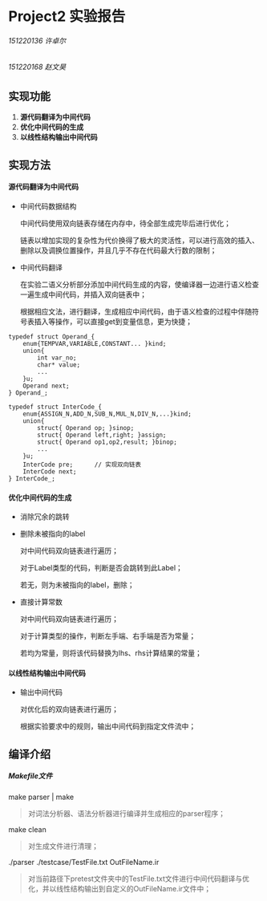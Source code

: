 # Project2 实验报告
###### 151220136 许卓尔
###### 151220168 赵文昊

## 实现功能

1. **源代码翻译为中间代码**
2. **优化中间代码的生成**
3. **以线性结构输出中间代码**


## 实现方法

#### 源代码翻译为中间代码

- 中间代码数据结构

    中间代码使用双向链表存储在内存中，待全部生成完毕后进行优化；

    链表以增加实现的复杂性为代价换得了极大的灵活性，可以进行高效的插入、删除以及调换位置操作，并且几乎不存在代码最大行数的限制；


- 中间代码翻译

    在实验二语义分析部分添加中间代码生成的内容，使编译器一边进行语义检查一遍生成中间代码，并插入双向链表中；

    根据相应文法，进行翻译，生成相应中间代码，由于语义检查的过程中伴随符号表插入等操作，可以直接get到变量信息，更为快捷；


```
typedef struct Operand_{
    enum{TEMPVAR,VARIABLE,CONSTANT... }kind;
    union{
        int var_no;
        char* value;
        ...
    }u;
    Operand next;
} Operand_;

typedef struct InterCode_{
    enum{ASSIGN_N,ADD_N,SUB_N,MUL_N,DIV_N,...}kind;
    union{
        struct{ Operand op; }sinop;
        struct{ Operand left,right; }assign;
        struct{ Operand op1,op2,result; }binop;
        ...
    }u;
    InterCode pre;      // 实现双向链表
    InterCode next;
} InterCode_;
```


#### 优化中间代码的生成

- 消除冗余的跳转

- 删除未被指向的label 

    对中间代码双向链表进行遍历；

    对于Label类型的代码，判断是否会跳转到此Label；

    若无，则为未被指向的label，删除；

- 直接计算常数
    
    对中间代码双向链表进行遍历；

    对于计算类型的操作，判断左手端、右手端是否为常量；

    若均为常量，则将该代码替换为lhs、rhs计算结果的常量；


#### 以线性结构输出中间代码

- 输出中间代码

    对优化后的双向链表进行遍历；
    
    根据实验要求中的规则，输出中间代码到指定文件流中；


## 编译介绍

##### Makefile文件

make parser | make
> 对词法分析器、语法分析器进行编译并生成相应的parser程序；

make clean
> 对生成文件进行清理；

./parser ./testcase/TestFile.txt OutFileName.ir
> 对当前路径下pretest文件夹中的TestFile.txt文件进行中间代码翻译与优化，并以线性结构输出到自定义的OutFileName.ir文件中；
